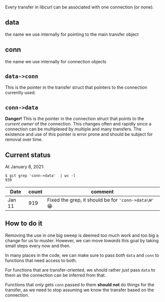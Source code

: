Every transfer in libcurl can be associated with one connection (or none).

## data

the name we use internally for pointing to the main transfer object

## conn

the name we use internally for connection objects

## `data->conn`

This is the pointer in the transfer struct that pointers to the connection currently used.

## `conn->data`

**Danger!** This is the pointer in the connection struct that points to the *current owner* of the connection. This changes often and rapidly since a connection can be multiplexed by multiple and many transfers. The existence and use of this pointer is error prone and should be subject for removal over time.

## Current status

At January 8, 2021:
~~~shell
$ git grep 'conn->data'  | wc -l
939
~~~

|Date| count | comment |
|----|-------|---------|
|Jan 11 | 919 | Fixed the grep, it should be for `'conn->data\W'` :grin: 


## How to do it

Removing the use in one big sweep is deemed too much work and too big a change for us to muster. However, we can move *towards* this goal by taking small steps every now and then.

In many places in the code, we can make sure to pass *both* `data` and `conn` to functions that need access to both.

For functions that are transfer-oriented, we should rather *just* pass `data` to them as the connection can be inferred from that.

Functions that *only* gets `conn` passed to them **should not** do things for the transfer, as we need to stop assuming we know the transfer based on the connection.